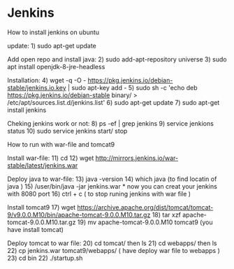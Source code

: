 # Jenkins


How to install jenkins on ubuntu
  
  update:
    1) sudo apt-get update 
  
  Add open repo and install java:
    2) sudo add-apt-repository universe
    3) sudo apt install openjdk-8-jre-headless
  
  Installation:
    4) wget -q -O - https://pkg.jenkins.io/debian-stable/jenkins.io.key | sudo apt-key add -
    5) sudo sh -c 'echo deb https://pkg.jenkins.io/debian-stable binary/ > \
    /etc/apt/sources.list.d/jenkins.list'
    6) sudo apt-get update
    7) sudo apt-get install jenkins
    
  Cheking jenkins work or not:
    8) ps -ef | grep jenkins
    9) service jenkions status 
    10) sudo service jenkins start/ stop

    
 How to run with war-file and tomcat9
    
  Install war-file:
    11) cd
    12) wget http://mirrors.jenkins.io/war-stable/latest/jenkins.war
  
  Deploy java to war-file:
    13) java -version
    14) which java (to find locatin of java )
    15) /user/bin/java -jar jenkins.war
            * now you can creat your jenkins with 8080 port
    16) ctrl + c ( to stop runing jenkins with war file )
    
 Install tomcat9
    17) wget https://archive.apache.org/dist/tomcat/tomcat-9/v9.0.0.M10/bin/apache-tomcat-9.0.0.M10.tar.gz
    18) tar xzf apache-tomcat-9.0.0.M10.tar.gz
    19) mv apache-tomcat-9.0.0.M10 tomcat9  (you have install tomcat)
 
 Deploy tomcat to war file:
    20) cd tomcat/ then ls
    21) cd webapps/ then ls
    22) cp jenkins.war tomcat9/webapps/ ( have deploy war file to webapps )
    23) cd bin
    22) ./startup.sh
    
  
    
   

 


   
 
